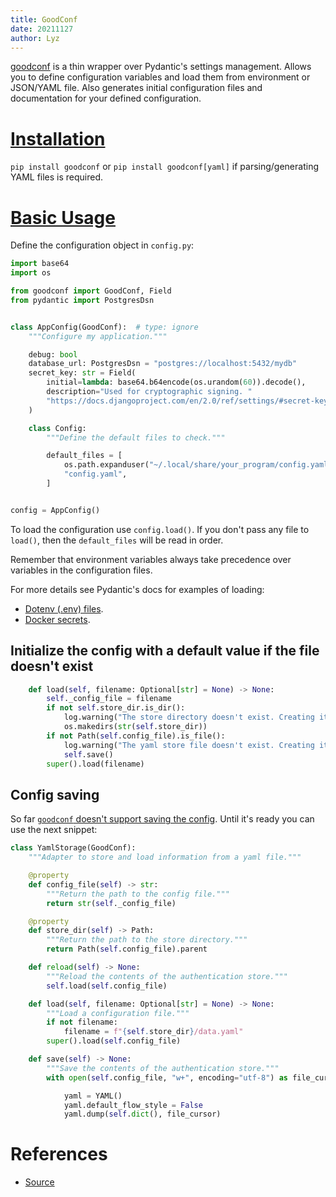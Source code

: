 ```yaml
---
title: GoodConf
date: 20211127
author: Lyz
---
```


[goodconf](https://github.com/lincolnloop/goodconf/) is a thin wrapper over
Pydantic's settings management. Allows you to define configuration variables and
load them from environment or JSON/YAML file. Also generates initial
configuration files and documentation for your defined configuration.

# [Installation](https://github.com/lincolnloop/goodconf/#installation)

`pip install goodconf` or `pip install goodconf[yaml]` if parsing/generating
YAML files is required.

# [Basic Usage](https://github.com/lincolnloop/goodconf/#quick-start)

Define the configuration object in `config.py`:

```python
import base64
import os

from goodconf import GoodConf, Field
from pydantic import PostgresDsn


class AppConfig(GoodConf):  # type: ignore
    """Configure my application."""

    debug: bool
    database_url: PostgresDsn = "postgres://localhost:5432/mydb"
    secret_key: str = Field(
        initial=lambda: base64.b64encode(os.urandom(60)).decode(),
        description="Used for cryptographic signing. "
        "https://docs.djangoproject.com/en/2.0/ref/settings/#secret-key",
    )

    class Config:
        """Define the default files to check."""

        default_files = [
            os.path.expanduser("~/.local/share/your_program/config.yaml"),
            "config.yaml",
        ]


config = AppConfig()
```

To load the configuration use `config.load()`. If you don't pass any file to
`load()`, then the `default_files` will be read in order.

Remember that environment variables always take precedence over variables in the
configuration files.

For more details see Pydantic's docs for examples of loading:

- [Dotenv (.env) files](https://pydantic-docs.helpmanual.io/usage/settings/#dotenv-env-support).
- [Docker secrets](https://pydantic-docs.helpmanual.io/usage/settings/#secret-support).

## Initialize the config with a default value if the file doesn't exist

```python
    def load(self, filename: Optional[str] = None) -> None:
        self._config_file = filename
        if not self.store_dir.is_dir():
            log.warning("The store directory doesn't exist. Creating it")
            os.makedirs(str(self.store_dir))
        if not Path(self.config_file).is_file():
            log.warning("The yaml store file doesn't exist. Creating it")
            self.save()
        super().load(filename)

```
## Config saving

So far [`goodconf` doesn't support saving the config](https://github.com/lincolnloop/goodconf/issues/12). Until it's ready you can use the next snippet:

```python
class YamlStorage(GoodConf):
    """Adapter to store and load information from a yaml file."""

    @property
    def config_file(self) -> str:
        """Return the path to the config file."""
        return str(self._config_file)

    @property
    def store_dir(self) -> Path:
        """Return the path to the store directory."""
        return Path(self.config_file).parent

    def reload(self) -> None:
        """Reload the contents of the authentication store."""
        self.load(self.config_file)

    def load(self, filename: Optional[str] = None) -> None:
        """Load a configuration file."""
        if not filename:
            filename = f"{self.store_dir}/data.yaml"
        super().load(self.config_file)

    def save(self) -> None:
        """Save the contents of the authentication store."""
        with open(self.config_file, "w+", encoding="utf-8") as file_cursor:

            yaml = YAML()
            yaml.default_flow_style = False
            yaml.dump(self.dict(), file_cursor)
```

# References

- [Source](https://github.com/lincolnloop/goodconf/)

